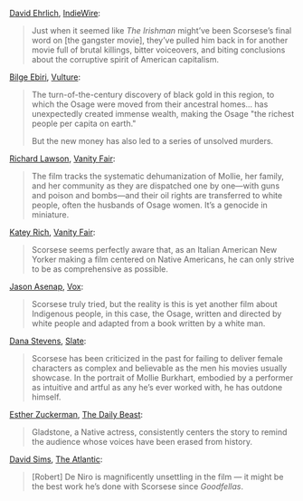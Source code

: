 [David Ehrlich](https://twitter.com/davidehrlich), [IndieWire](https://www.indiewire.com/criticism/movies/killers-of-the-flower-moon-review-1234865405/):

> Just when it seemed like _The Irishman_ might’ve been Scorsese’s final word on [the gangster movie], they’ve pulled him back in for another movie full of brutal killings, bitter voiceovers, and biting conclusions about the corruptive spirit of American capitalism.

[Bilge Ebiri](https://twitter.com/BilgeEbiri), [Vulture](https://www.vulture.com/article/killers-of-the-flower-moon-is-the-slipperiest-of-things.html):

> The turn-of-the-century discovery of black gold in this region, to which the Osage were moved from their ancestral homes... has unexpectedly created immense wealth, making the Osage "the richest people per capita on earth."
>
> But the new money has also led to a series of unsolved murders.

[Richard Lawson](https://twitter.com/rilaws), [Vanity Fair](https://www.vanityfair.com/hollywood/2023/05/killers-of-the-flower-moon-movie-review):

> The film tracks the systematic dehumanization of Mollie, her family, and her community as they are dispatched one by one—with guns and poison and bombs—and their oil rights are transferred to white people, often the husbands of Osage women. It’s a genocide in miniature.

[Katey Rich](https://twitter.com/kateyrich), [Vanity Fair](https://www.vanityfair.com/hollywood/2023/10/killers-of-the-flower-moon-ending):

> Scorsese seems perfectly aware that, as an Italian American New Yorker making a film centered on Native Americans, he can only strive to be as comprehensive as possible.

[Jason Asenap](https://twitter.com/asenap), [Vox](https://www.vox.com/2023/11/6/23945433/killers-flower-moon-osage-indigenous-scorsese-tell-story):

> Scorsese truly tried, but the reality is this is yet another film about Indigenous people, in this case, the Osage, written and directed by white people and adapted from a book written by a white man.

[Dana Stevens](https://twitter.com/thehighsign), [Slate](https://slate.com/culture/2023/10/killers-of-the-flower-moon-movie-martin-scorsese.html?via=rss):

> Scorsese has been criticized in the past for failing to deliver female characters as complex and believable as the men his movies usually showcase. In the portrait of Mollie Burkhart, embodied by a performer as intuitive and artful as any he’s ever worked with, he has outdone himself.

[Esther Zuckerman](https://twitter.com/ezwrites), [The Daily Beast](https://www.thedailybeast.com/obsessed/killers-of-the-flower-moon-review-leonardo-dicaprios-best-acting):

> Gladstone, a Native actress, consistently centers the story to remind the audience whose voices have been erased from history.

[David Sims](https://twitter.com/davidlsims), [The Atlantic](https://www.theatlantic.com/culture/archive/2023/05/martin-scorsese-killers-of-the-flower-moon-review/674125/):

> [Robert] De Niro is magnificently unsettling in the film — it might be the best work he’s done with Scorsese since _Goodfellas_.
